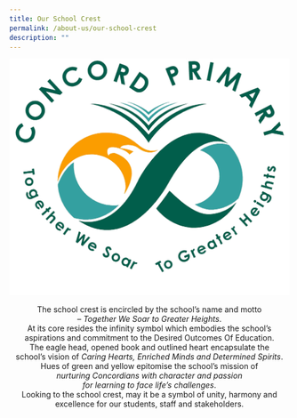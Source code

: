 ```yaml
---
title: Our School Crest
permalink: /about-us/our-school-crest
description: ""
---
```

![](/images/Color%20School%20Logo%201.png)

<center>The school crest is encircled by the school’s name and motto<br>– <em>Together We Soar to Greater Heights</em>.</center>

<center>At its core resides the infinity symbol which embodies the school’s <br>aspirations and commitment to the Desired Outcomes Of Education.</center>

<center>The eagle head, opened book and outlined heart encapsulate the  
<br>school’s vision of&nbsp;<em>Caring Hearts, Enriched Minds and Determined Spirits</em>.</center>

<center>Hues of green and yellow epitomise the school’s mission of  
<br><em>nurturing Concordians with character and passion<br>for learning to face life’s challenges</em>.</center>

<center>Looking to the school crest, may it be a symbol of unity, harmony and<br>excellence for our students, staff and stakeholders.</center>